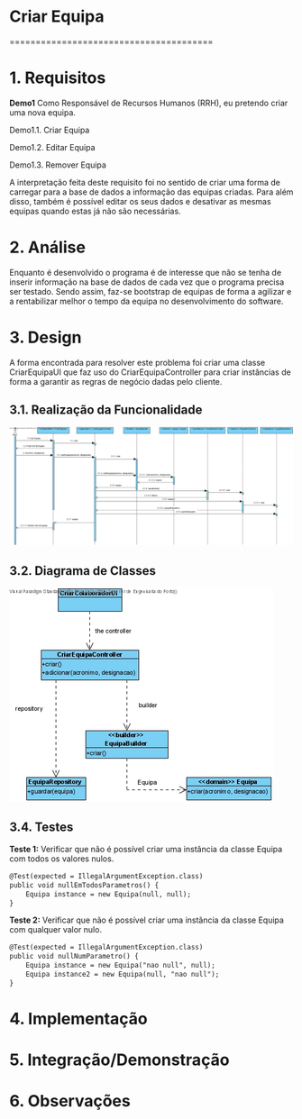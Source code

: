 # Criar Equipa
=======================================


# 1. Requisitos
**Demo1** 
Como Responsável de Recursos Humanos (RRH), eu pretendo criar uma nova equipa.

Demo1.1. Criar Equipa

Demo1.2. Editar Equipa

Demo1.3. Remover Equipa

A interpretação feita deste requisito foi no sentido de criar uma forma de carregar para a base de dados a informação das equipas criadas. Para além disso, também é possível editar os seus dados e desativar as mesmas equipas quando estas já não são necessárias.

# 2. Análise

Enquanto é desenvolvido o programa é de interesse que não se tenha de inserir informação na base de dados de cada vez que o programa precisa ser testado. Sendo assim, faz-se bootstrap de equipas de forma a agilizar e a rentabilizar melhor o tempo da equipa no desenvolvimento do software.

# 3. Design

A forma encontrada para resolver este problema foi criar uma classe CriarEquipaUI que faz uso do CriarEquipaController para criar instâncias de forma a garantir as regras de negócio dadas pelo cliente.

## 3.1. Realização da Funcionalidade

![CriarEquipa_SD](CriarEquipa_SD.jpg)

## 3.2. Diagrama de Classes

![CriarEquipa_CD](CriarEquipa_CD.jpg)

## 3.4. Testes
**Teste 1:** Verificar que não é possível criar uma instância da classe Equipa com todos os valores nulos.

	@Test(expected = IllegalArgumentException.class)
    public void nullEmTodosParametros() {
        Equipa instance = new Equipa(null, null);
    }

**Teste 2:** Verificar que não é possível criar uma instância da classe Equipa com qualquer valor nulo.

	@Test(expected = IllegalArgumentException.class)
    public void nullNumParametro() {
        Equipa instance = new Equipa("nao null", null);
        Equipa instance2 = new Equipa(null, "nao null");
    }

# 4. Implementação


# 5. Integração/Demonstração

# 6. Observações




